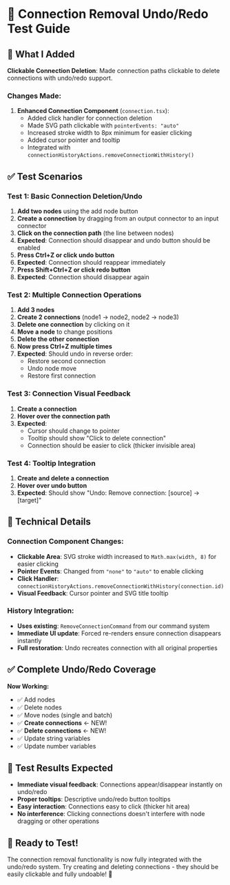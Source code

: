 # 🧪 Connection Removal Undo/Redo Test Guide

## 🔧 What I Added

**Clickable Connection Deletion**: Made connection paths clickable to delete connections with undo/redo support.

### Changes Made:
1. **Enhanced Connection Component** (`connection.tsx`):
   - Added click handler for connection deletion
   - Made SVG path clickable with `pointerEvents: "auto"`
   - Increased stroke width to 8px minimum for easier clicking
   - Added cursor pointer and tooltip
   - Integrated with `connectionHistoryActions.removeConnectionWithHistory()`

## ✅ Test Scenarios

### Test 1: Basic Connection Deletion/Undo
1. **Add two nodes** using the add node button
2. **Create a connection** by dragging from an output connector to an input connector
3. **Click on the connection path** (the line between nodes)
4. **Expected**: Connection should disappear and undo button should be enabled
5. **Press Ctrl+Z or click undo button**
6. **Expected**: Connection should reappear immediately
7. **Press Shift+Ctrl+Z or click redo button**
8. **Expected**: Connection should disappear again

### Test 2: Multiple Connection Operations
1. **Add 3 nodes** 
2. **Create 2 connections** (node1 → node2, node2 → node3)
3. **Delete one connection** by clicking on it
4. **Move a node** to change positions
5. **Delete the other connection**
6. **Now press Ctrl+Z multiple times**
7. **Expected**: Should undo in reverse order:
   - Restore second connection
   - Undo node move
   - Restore first connection

### Test 3: Connection Visual Feedback
1. **Create a connection**
2. **Hover over the connection path**
3. **Expected**: 
   - Cursor should change to pointer
   - Tooltip should show "Click to delete connection"
   - Connection should be easier to click (thicker invisible area)

### Test 4: Tooltip Integration
1. **Create and delete a connection**
2. **Hover over undo button**
3. **Expected**: Should show "Undo: Remove connection: [source] → [target]"

## 🎯 Technical Details

### Connection Component Changes:
- **Clickable Area**: SVG stroke width increased to `Math.max(width, 8)` for easier clicking
- **Pointer Events**: Changed from `"none"` to `"auto"` to enable clicking
- **Click Handler**: `connectionHistoryActions.removeConnectionWithHistory(connection.id)`
- **Visual Feedback**: Cursor pointer and SVG title tooltip

### History Integration:
- **Uses existing**: `RemoveConnectionCommand` from our command system
- **Immediate UI update**: Forced re-renders ensure connection disappears instantly
- **Full restoration**: Undo recreates connection with all original properties

## ✅ **Complete Undo/Redo Coverage**

**Now Working:**
- ✅ Add nodes
- ✅ Delete nodes  
- ✅ Move nodes (single and batch)
- ✅ **Create connections** ← NEW!
- ✅ **Delete connections** ← NEW!
- ✅ Update string variables
- ✅ Update number variables

## 🧪 **Test Results Expected**

- **Immediate visual feedback**: Connections appear/disappear instantly on undo/redo
- **Proper tooltips**: Descriptive undo/redo button tooltips
- **Easy interaction**: Connections easy to click (thicker hit area)
- **No interference**: Clicking connections doesn't interfere with node dragging or other operations

## 🚀 Ready to Test!

The connection removal functionality is now fully integrated with the undo/redo system. Try creating and deleting connections - they should be easily clickable and fully undoable! 🎉